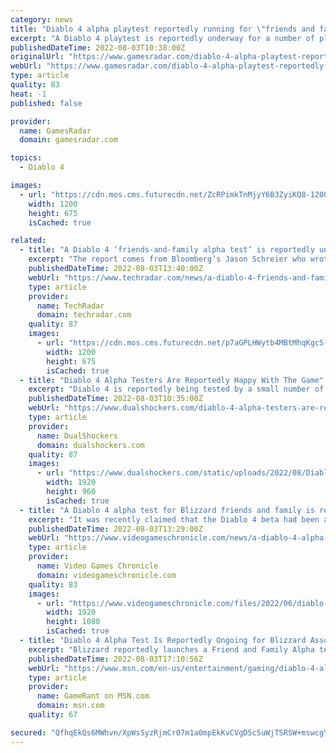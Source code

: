 ```yaml
---
category: news
title: "Diablo 4 alpha playtest reportedly running for \"friends and family\" of Blizzard"
excerpt: "A Diablo 4 playtest is reportedly underway for a number of players outside the Blizzard offices, as part of what's described as a \"friends-and-family alpha test.\" \"A bunch of people are playing an ..."
publishedDateTime: 2022-08-03T10:38:00Z
originalUrl: "https://www.gamesradar.com/diablo-4-alpha-playtest-reportedly-running-for-friends-and-family-of-blizzard/"
webUrl: "https://www.gamesradar.com/diablo-4-alpha-playtest-reportedly-running-for-friends-and-family-of-blizzard/"
type: article
quality: 83
heat: -1
published: false

provider:
  name: GamesRadar
  domain: gamesradar.com

topics:
  - Diablo 4

images:
  - url: "https://cdn.mos.cms.futurecdn.net/ZcRPimkTnMjyY6B3ZyiKQ8-1200-80.jpg"
    width: 1200
    height: 675
    isCached: true

related:
  - title: "A Diablo 4 ‘friends-and-family alpha test’ is reportedly underway"
    excerpt: "The report comes from Bloomberg’s Jason Schreier who wrote on Twitter that a “fun but minor Blizzard tidbit” he’s heard is that “a bunch of people are playing an early build of Diablo 4 right now ..."
    publishedDateTime: 2022-08-03T13:40:00Z
    webUrl: "https://www.techradar.com/news/a-diablo-4-friends-and-family-alpha-test-is-reportedly-underway"
    type: article
    provider:
      name: TechRadar
      domain: techradar.com
    quality: 87
    images:
      - url: "https://cdn.mos.cms.futurecdn.net/p7aGPLHWytb4MBtMhqKgcS-1200-80.png"
        width: 1200
        height: 675
        isCached: true
  - title: "Diablo 4 Alpha Testers Are Reportedly Happy With The Game"
    excerpt: "Diablo 4 is reportedly being tested by a small number of players at the moment under NDA, and the feedback is reportedly positive."
    publishedDateTime: 2022-08-03T10:35:00Z
    webUrl: "https://www.dualshockers.com/diablo-4-alpha-testers-are-reportedly-happy-with-the-game/"
    type: article
    provider:
      name: DualShockers
      domain: dualshockers.com
    quality: 87
    images:
      - url: "https://www.dualshockers.com/static/uploads/2022/08/Diablo-4-scaled.jpg"
        width: 1920
        height: 960
        isCached: true
  - title: "A Diablo 4 alpha test for Blizzard friends and family is reportedly in progress"
    excerpt: "It was recently claimed that the Diablo 4 beta had been added to the Battle.net launcher in preparation for its release, which hasn’t been dated. Diablo 4 is planned for release ..."
    publishedDateTime: 2022-08-03T13:29:00Z
    webUrl: "https://www.videogameschronicle.com/news/a-diablo-4-alpha-test-for-blizzard-friends-and-family-is-reportedly-in-progress/"
    type: article
    provider:
      name: Video Games Chronicle
      domain: videogameschronicle.com
    quality: 83
    images:
      - url: "https://www.videogameschronicle.com/files/2022/06/diablo-4-necromancer.jpg"
        width: 1920
        height: 1080
        isCached: true
  - title: "Diablo 4 Alpha Test Is Reportedly Ongoing for Blizzard Associates"
    excerpt: "Blizzard reportedly launches a Friend and Family Alpha test for Diablo 4 and the early word is that the response is 'mostly positive.' ..."
    publishedDateTime: 2022-08-03T17:10:56Z
    webUrl: "https://www.msn.com/en-us/entertainment/gaming/diablo-4-alpha-test-is-reportedly-ongoing-for-blizzard-associates/ar-AA10hxDR"
    type: article
    provider:
      name: GameRant on MSN.com
      domain: msn.com
    quality: 67

secured: "QfhqEkQs6MWhvn/XpWsSyzRjmCr07m1a0mpEkKvCVgD5c5uWjTSRSW+mswcgYp67syKZxQPpHb8BTJQrK0p7X0j9AGY8t+G57kDnqFrZx01E3+GBEg3bQjE5OG1Qm2AFvwkqAMzp2lAJx8xTZQG7erHg60EeRIPsDMJTHU8+d9Q++7GyuTEMzLJvv8oYL5uzVybX7i/Kiy+TAzKdOPa19ZXjZ/p1ZyFiPwW+Quwt31eb2Oqu78A+R7JIfnjuToSCzaaJL1NqtSlZFd5Si63kX/o0fdZsJp2SwtiVOlEKeNDP8o2TFGpiQ46+mdJqFuTxfuLHwu+WJwJXPuQutDnMtpOeRLEcyVUk2n40L46J3pU=;94dEapYaqi1PhGkK4875Dw=="
---
```


